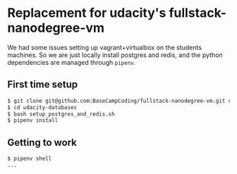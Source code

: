 # Replacement for udacity's fullstack-nanodegree-vm

We had some issues setting up vagrant+virtualbox on the students machines.
So we are just locally install postgres and redis, and the python
dependencies are managed through `pipenv`.

## First time setup

```bash
$ git clone git@github.com:BaseCampCoding/fullstack-nanodegree-vm.git udacity-databases
$ cd udacity-databases
$ bash setup_postgres_and_redis.sh
$ pipenv install
```

## Getting to work

```bash
$ pipenv shell
...
```
